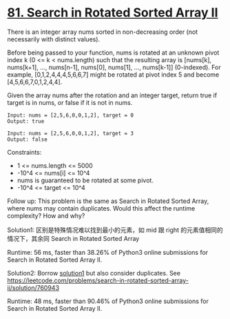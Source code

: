 # [81. Search in Rotated Sorted Array II](https://leetcode.com/problems/search-in-rotated-sorted-array-ii/)

There is an integer array nums sorted in non-decreasing order (not necessarily with distinct values).

Before being passed to your function, nums is rotated at an unknown pivot index k (0 <= k < nums.length) such that the resulting array is [nums[k], nums[k+1], ..., nums[n-1], nums[0], nums[1], ..., nums[k-1]] (0-indexed). For example, [0,1,2,4,4,4,5,6,6,7] might be rotated at pivot index 5 and become [4,5,6,6,7,0,1,2,4,4].

Given the array nums after the rotation and an integer target, return true if target is in nums, or false if it is not in nums.

```
Input: nums = [2,5,6,0,0,1,2], target = 0
Output: true

Input: nums = [2,5,6,0,0,1,2], target = 3
Output: false
```

Constraints:

- 1 <= nums.length <= 5000
- -10^4 <= nums[i] <= 10^4
- nums is guaranteed to be rotated at some pivot.
- -10^4 <= target <= 10^4

Follow up: This problem is the same as Search in Rotated Sorted Array, where nums may contain duplicates. Would this affect the runtime complexity? How and why?

Solution1: 区别是特殊情况难以找到最小的元素，如 mid 跟 right 的元素值相同的情况下，其余同 Search in Rotated Sorted Array

Runtime: 56 ms, faster than 38.26% of Python3 online submissions for Search in Rotated Sorted Array II.


Solution2: Borrow [solution1](https://github.com/sunshot/LeetCode/blob/main/33.%20Search%20in%20Rotated%20Sorted%20Array/solution1.py) but also consider duplicates. See https://leetcode.com/problems/search-in-rotated-sorted-array-ii/solution/760943

Runtime: 48 ms, faster than 90.46% of Python3 online submissions for Search in Rotated Sorted Array II.
